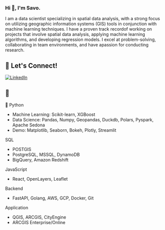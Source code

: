 ### Hi 👋, I'm Savo.  
I am a data scientist specializing in spatial data analysis, with a strong focus on utilizing geographic information systems (GIS) tools in conjunction with machine learning techniques. I have a proven track recordof working on projects that involve spatial data analysis, applying machine learning algorithms, and developing regression models. I excel at problem-solving, collaborating in team environments, and have apassion for conducting research.

## 🔗 Let's Connect!
<a href="https://www.linkedin.com/in/savasalturk/" target="_blank"><img alt="LinkedIn" src="https://img.shields.io/badge/linkedin-%230077B5.svg?&style=for-the-badge&logo=linkedin&logoColor=white" /></a>

## 🔨 

🐍 Python
- Machine Learning: Scikit-learn, XGBoost
- Data Science: Pandas, Numpy, Geopandas, Duckdb, Polars, Pyspark, Apache Sedona
- Demo: Matplotlib, Seaborn, Bokeh, Plotly, Streamlit


SQL 
- POSTGIS
- PostgreSQL, MSSQL, DynamoDB
- BigQuery, Amazon Redshift

JavaScript
- React, OpenLayers, Leaflet


Backend
- FastAPI, Golang, AWS, GCP, Docker, Git




Application
- QGIS, ARCGIS, CityEngine
- ARCGIS Enterprise/Online

<!--
**savasalturk/savasalturk** is a ✨ _special_ ✨ repository because its `README.md` (this file) appears on your GitHub profile.

Here are some ideas to get you started:

- 🔭 I’m currently working on ...
- 🌱 I’m currently learning ...
- 👯 I’m looking to collaborate on ...
- 🤔 I’m looking for help with ...
- 💬 Ask me about ...
- 📫 How to reach me: ...
- 😄 Pronouns: ...
- ⚡ Fun fact: ...
-->
